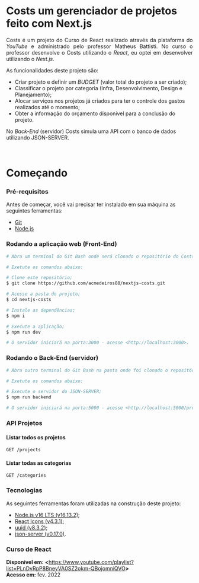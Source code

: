 # Costs um gerenciador de projetos feito com Next.js

<p align="justify">
Costs é um projeto do <a href="https://www.youtube.com/playlist?list=PLnDvRpP8BneyVA0SZ2okm-QBojomniQVO" style="text-decoration:none" target="_blank">Curso de React</a> realizado através da plataforma do <i>YouTube</i> e administrado pelo professor Matheus Battisti. No curso o professor desenvolve o Costs utilizando o <i>React</i>, eu optei em desenvolver utilizando o <i>Next.js</i>.
</p>
<p align="justify">
As funcionalidades deste projeto são:
<ul>
 <li>Criar projeto e definir um <i>BUDGET</i> (valor total do projeto a ser criado);</li>
 <li>Classificar o projeto por categoria (Infra, Desenvolvimento, Design e Planejamento);</li>
 <li>Alocar serviços nos projetos já criados para ter o controle dos gastos realizados até o momento;</li>
 <li>Obter a informação do orçamento disponível para a conclusão do projeto.</li>
</ul>
No <i>Back-End</i> (servidor) Costs simula uma API com o banco de dados utilizando <a href="https://www.npmjs.com/package/json-server" style="text-decoration:none" target="_blank">JSON-SERVER</a>.
</p>

<br/>

# Começando

### Pré-requisitos

Antes de começar, você vai precisar ter instalado em sua máquina as seguintes ferramentas:  
* [Git](https://git-scm.com)
* [Node.js](https://nodejs.org/en/)

### Rodando a aplicação web (Front-End)

```bash
# Abra um terminal do Git Bash onde será clonado o repositório do Costs

# Exetute os comandos abaixo:

# Clone este repositório;
$ git clone https://github.com/acmedeiros88/nextjs-costs.git

# Acesse a pasta do projeto;
$ cd nextjs-costs

# Instale as dependências;
$ npm i

# Execute a aplicação;
$ npm run dev

# O servidor iniciará na porta:3000 - acesse <http://localhost:3000>. 
```

### Rodando o Back-End (servidor)

```bash
# Abra outro terminal do Git Bash na pasta onde foi clonado o repositório do Costs

# Exetute os comandos abaixo:

# Execute o servidor do JSON-SERVER;
$ npm run backend

# O servidor iniciará na porta:5000 - acesse <http://localhost:5000/projects>.
```
### API Projetos

#### Listar todos os projetos
```
GET /projects
```
#### Listar todas as categorias
```
GET /categories
```

### Tecnologias

As seguintes ferramentas foram utilizadas na construção deste projeto:

* [Node.js v16 LTS (v16.13.2)](https://nodejs.org/download/release/v16.13.2/);
* [React Icons (v4.3.1)](https://react-icons.github.io/react-icons/);
* [uuid (v8.3.2)](https://www.npmjs.com/package/uuid);
* [json-server (v0.17.0)](https://www.npmjs.com/package/json-server).

### Curso de React
 
**Disponível em:** <a style="text-decoration:none" target="_blank"><b><</b>https://www.youtube.com/playlist?list=PLnDvRpP8BneyVA0SZ2okm-QBojomniQVO<b>></b></a>
<br/> 
**Acesso em:** fev. 2022
